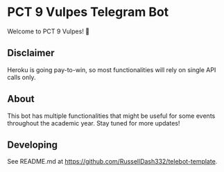 # PCT 9 Vulpes Telegram Bot

Welcome to PCT 9 Vulpes! 🦊

## Disclaimer

Heroku is going pay-to-win, so most functionalities will rely on single API calls only.

## About

This bot has multiple functionalities that might be useful for some events throughout the academic year. Stay tuned for more updates!

## Developing

See README.md at https://github.com/RussellDash332/telebot-template.